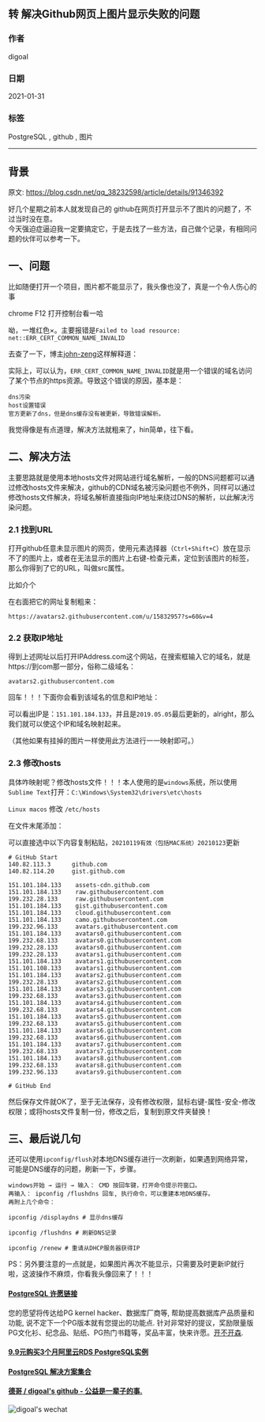 ## 转 解决Github网页上图片显示失败的问题     
              
### 作者              
digoal              
              
### 日期              
2021-01-31              
              
### 标签              
PostgreSQL , github , 图片                
              
----              
              
## 背景       
原文:  https://blog.csdn.net/qq_38232598/article/details/91346392  
  
好几个星期之前本人就发现自己的 github在网页打开显示不了图片的问题了，不过当时没在意。  
今天强迫症逼迫我一定要搞定它，于是去找了一些方法，自己做个记录，有相同问题的伙伴可以参考一下。  
  
## 一、问题  
比如随便打开一个项目，图片都不能显示了，我头像也没了，真是一个令人伤心的事  
  
chrome F12 打开控制台看一哈  
  
呦，一堆红色×。主要报错是```Failed to load resource: net::ERR_CERT_COMMON_NAME_INVALID```  
  
去查了一下，博主[john-zeng](https://blog.csdn.net/zerooffdate/article/details/80513730)这样解释道：  
  
实际上，可以认为，```ERR_CERT_COMMON_NAME_INVALID```就是用一个错误的域名访问了某个节点的https资源。导致这个错误的原因，基本是：  
  
```  
dns污染  
host设置错误  
官方更新了dns，但是dns缓存没有被更新，导致错误解析。  
```  
  
我觉得像是有点道理，解决方法就粗来了，hin简单，往下看。  
  
## 二、解决方法  
主要思路就是使用本地hosts文件对网站进行域名解析，一般的DNS问题都可以通过修改hosts文件来解决，github的CDN域名被污染问题也不例外，同样可以通过修改hosts文件解决，将域名解析直接指向IP地址来绕过DNS的解析，以此解决污染问题。  
  
### 2.1 找到URL  
打开github任意未显示图片的网页，使用元素选择器（```Ctrl+Shift+C```）放在显示不了的图片上，或者在无法显示的图片上右键-检查元素，定位到该图片的标签，那么你得到了它的URL，叫做src属性。  
  
比如介个  
  
在右面把它的网址复制粗来：  
  
```  
https://avatars2.githubusercontent.com/u/15832957?s=60&v=4  
```  
  
### 2.2 获取IP地址  
得到上述网址以后打开IPAddress.com这个网站，在搜索框输入它的域名，就是https://到com那一部分，俗称二级域名：  
  
```  
avatars2.githubusercontent.com  
```  
  
回车！！！下面你会看到该域名的信息和IP地址：  
  
可以看出IP是：```151.101.184.133```，并且是```2019.05.05```最后更新的，alright，那么我们就可以使这个IP和域名映射起来。  
  
（其他如果有挂掉的图片一样使用此方法进行一一映射即可。）  
  
### 2.3 修改hosts  
具体咋映射呢？修改hosts文件！！！本人使用的是```windows```系统，所以使用```Sublime Text```打开：```C:\Windows\System32\drivers\etc\hosts```  
  
```Linux macos``` 修改 ```/etc/hosts```  
  
在文件末尾添加：  
  
可以直接选中以下内容复制粘贴，```20210119有效（包括MAC系统）20210123```更新  
  
```  
# GitHub Start   
140.82.113.3      github.com  
140.82.114.20     gist.github.com  
  
151.101.184.133    assets-cdn.github.com  
151.101.184.133    raw.githubusercontent.com  
199.232.28.133     raw.githubusercontent.com   
151.101.184.133    gist.githubusercontent.com  
151.101.184.133    cloud.githubusercontent.com  
151.101.184.133    camo.githubusercontent.com  
199.232.96.133     avatars.githubusercontent.com  
151.101.184.133    avatars0.githubusercontent.com  
199.232.68.133     avatars0.githubusercontent.com  
199.232.28.133     avatars0.githubusercontent.com   
199.232.28.133     avatars1.githubusercontent.com  
151.101.184.133    avatars1.githubusercontent.com  
151.101.108.133    avatars1.githubusercontent.com  
151.101.184.133    avatars2.githubusercontent.com  
199.232.28.133     avatars2.githubusercontent.com  
151.101.184.133    avatars3.githubusercontent.com  
199.232.68.133     avatars3.githubusercontent.com  
151.101.184.133    avatars4.githubusercontent.com  
199.232.68.133     avatars4.githubusercontent.com  
151.101.184.133    avatars5.githubusercontent.com  
199.232.68.133     avatars5.githubusercontent.com  
151.101.184.133    avatars6.githubusercontent.com  
199.232.68.133     avatars6.githubusercontent.com  
151.101.184.133    avatars7.githubusercontent.com  
199.232.68.133     avatars7.githubusercontent.com  
151.101.184.133    avatars8.githubusercontent.com  
199.232.68.133     avatars8.githubusercontent.com  
199.232.96.133     avatars9.githubusercontent.com  
  
# GitHub End  
```  
  
然后保存文件就OK了，至于无法保存，没有修改权限，鼠标右键-属性-安全-修改权限；或将hosts文件复制一份，修改之后，复制到原文件夹替换！  
  
## 三、最后说几句  
还可以使用```ipconfig/flush```对本地DNS缓存进行一次刷新，如果遇到网络异常，可能是DNS缓存的问题，刷新一下，步骤。  
  
```  
windows开始 → 运行 → 输入： CMD 按回车键，打开命令提示符窗口。  
再输入： ipconfig /flushdns 回车, 执行命令，可以重建本地DNS缓存。   
再附上几个命令：    
  
ipconfig /displaydns # 显示dns缓存   
  
ipconfig /flushdns # 刷新DNS记录   
  
ipconfig /renew # 重请从DHCP服务器获得IP   
```  
  
PS：另外要注意的一点就是，如果图片再次不能显示，只需要及时更新IP就行啦，这波操作不麻烦，你看我头像回来了！！！  
        
  
#### [PostgreSQL 许愿链接](https://github.com/digoal/blog/issues/76 "269ac3d1c492e938c0191101c7238216")
您的愿望将传达给PG kernel hacker、数据库厂商等, 帮助提高数据库产品质量和功能, 说不定下一个PG版本就有您提出的功能点. 针对非常好的提议，奖励限量版PG文化衫、纪念品、贴纸、PG热门书籍等，奖品丰富，快来许愿。[开不开森](https://github.com/digoal/blog/issues/76 "269ac3d1c492e938c0191101c7238216").  
  
  
#### [9.9元购买3个月阿里云RDS PostgreSQL实例](https://www.aliyun.com/database/postgresqlactivity "57258f76c37864c6e6d23383d05714ea")
  
  
#### [PostgreSQL 解决方案集合](https://yq.aliyun.com/topic/118 "40cff096e9ed7122c512b35d8561d9c8")
  
  
#### [德哥 / digoal's github - 公益是一辈子的事.](https://github.com/digoal/blog/blob/master/README.md "22709685feb7cab07d30f30387f0a9ae")
  
  
![digoal's wechat](../pic/digoal_weixin.jpg "f7ad92eeba24523fd47a6e1a0e691b59")
  

